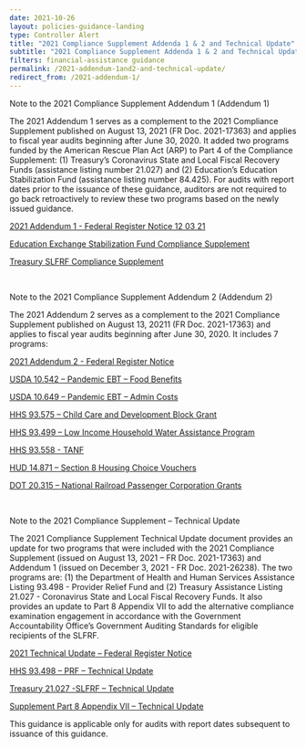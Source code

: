```yaml
---
date: 2021-10-26
layout: policies-guidance-landing 
type: Controller Alert
title: "2021 Compliance Supplement Addenda 1 & 2 and Technical Update"
subtitle: "2021 Compliance Supplement Addenda 1 & 2 and Technical Update"
filters: financial-assistance guidance
permalink: /2021-addendum-1and2-and-technical-update/
redirect_from: /2021-addendum-1/
---
```


<p>Note to the 2021 Compliance Supplement Addendum 1 (Addendum 1)</p>

<p>The 2021 Addendum 1 serves as a complement to the 2021 Compliance Supplement published on August 13, 2021 (FR Doc. 2021-17363) and applies to fiscal year audits beginning after June 30, 2020. It added two programs funded by the American Rescue Plan Act (ARP) to Part 4 of the Compliance Supplement:  (1) Treasury’s Coronavirus State and Local Fiscal Recovery Funds (assistance listing number 21.027) and (2) Education’s Education Stabilization Fund (assistance listing number 84.425).  For audits with report dates prior to the issuance of these guidance, auditors are not required to go back retroactively to review these two programs based on the newly issued guidance.</p>

<p><a href="{{site.baseurl}}/assets/files/2021-26238 Federal Register Notice - 2021 Compliance Supplement Addendum 1 12 03 21.pdf"><span style="font-weight: 400;">2021 Addendum 1 - Federal Register Notice 12 03 21</span></a></p>

<p><a href="{{site.baseurl}}/assets/files/Education Exchange Stabilization Fund Compliance Supplement Addendum 1 PDF.pdf"><span style="font-weight: 400;">Education Exchange Stabilization Fund Compliance Supplement</span></a></p>

<p><a href="{{site.baseurl}}/assets/files/Treasury SLFRF Compliance Supplement Addendum 1 PDF.pdf"><span style="font-weight: 400;">Treasury SLFRF Compliance Supplement</span></a></p>

<br>

<p>Note to the 2021 Compliance Supplement Addendum 2 (Addendum 2)</p>

<p>The 2021 Addendum 2 serves as a complement to the 2021 Compliance Supplement published on August 13, 20211 (FR Doc. 2021-17363) and applies to fiscal year audits beginning after June 30, 2020.  It includes 7 programs:</p>

<p><a href="{{site.baseurl}}/assets/files/addendum-2/Addendum 2 - FR Notice.pdf"><span style="font-weight: 400;"></span>2021 Addendum 2 - Federal Register Notice</a></p>
<p><a href="{{site.baseurl}}/assets/files/addendum-2/USDA 10.542 Pandemic EBT – Food Benefits ADD2.pdf"><span style="font-weight: 400;"></span>USDA 10.542 – Pandemic EBT – Food Benefits</a></p>
<p><a href="{{site.baseurl}}/assets/files/addendum-2/USDA 10.649 – Pandemic EBT – Admin Costs ADD2.pdf"><span style="font-weight: 400;"></span>USDA 10.649 – Pandemic EBT – Admin Costs</a></p>
<p><a href="{{site.baseurl}}/assets/files/addendum-2/HHS 93.575 – Child Care and Development Block Grant ADD2 .pdf"><span style="font-weight: 400;"></span>HHS 93.575 – Child Care and Development Block Grant</a></p>
<p><a href="{{site.baseurl}}/assets/files/addendum-2/HHS 93.499 – Low Income Household Water Assistance Program ADD2.pdf"><span style="font-weight: 400;"></span>HHS 93.499 – Low Income Household Water Assistance Program</a></p>
<p><a href="{{site.baseurl}}/assets/files/addendum-2/HHS 93.558 - TANF ADD2.pdf"><span style="font-weight: 400;"></span>HHS 93.558 - TANF</a></p>
<p><a href="{{site.baseurl}}/assets/files/addendum-2/HUD 14.871 – Section 8 Housing Choice Vouchers ADD2.pdf"><span style="font-weight: 400;"></span>HUD 14.871 – Section 8 Housing Choice Vouchers </a></p>
<p><a href="{{site.baseurl}}/assets/files/addendum-2/DOT 20.315 – National Railroad Passenger Corporation Grants ADD2.pdf"><span style="font-weight: 400;"></span>DOT 20.315 – National Railroad Passenger Corporation Grants</a></p>

<br>

<p>Note to the 2021 Compliance Supplement – Technical Update</p>

<p>The 2021 Compliance Supplement Technical Update document provides an update for two programs that were included with the 2021 Compliance Supplement (issued on August 13, 2021 – FR Doc. 2021-17363) and Addendum 1 (issued on December 3, 2021 - FR Doc. 2021-26238).   The two programs are: (1) the Department of Health and Human Services Assistance Listing 93.498 - Provider Relief Fund and (2) Treasury Assistance Listing 21.027 - Coronavirus State and Local Fiscal Recovery Funds.  It also provides an update to Part 8 Appendix VII to add the alternative compliance examination engagement in accordance with the Government Accountability Office’s Government Auditing Standards for eligible recipients of the SLFRF.</p>

<p><a href="{{site.baseurl}}/assets/files/FR Notice 2021 Compliance Supplement Technical Update 04 08 22.pdf"><span style="font-weight: 400;"></span>2021 Technical Update – Federal Register Notice</a></p>
<p><a href="{{site.baseurl}}/assets/files/93.498_HHS_2021 Technical Update - FINAL 04 04 22.pdf"><span style="font-weight: 400;"></span>HHS 93.498 – PRF – Technical Update</a></p>
<p><a href="{{site.baseurl}}/assets/files/21.027 Treasury SLFRF Technical Update - Final  04 04 22.pdf"><span style="font-weight: 400;"></span>Treasury 21.027 -SLFRF – Technical Update</a></p>
<p><a href="{{site.baseurl}}/assets/files/Part 8 Appendix VII Technical Update - Final 04 04 22.pdf"><span style="font-weight: 400;"></span>Supplement Part 8 Appendix VII – Technical Update</a></p>

<p>This guidance is applicable only for audits with report dates subsequent to issuance of this guidance.</p>